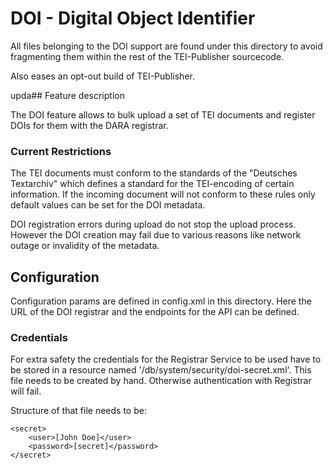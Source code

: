 # DOI - Digital Object Identifier

All files belonging to the DOI support are found under this directory
to avoid fragmenting them within the rest of the TEI-Publisher sourcecode.

Also eases an opt-out build of TEI-Publisher.

upda## Feature description

The DOI feature allows to bulk upload a set of TEI documents and register DOIs for them with the DARA registrar.

### Current Restrictions

The TEI documents must conform to the standards of the "Deutsches Textarchiv" which defines a standard
for the TEI-encoding of certain information. If the incoming document will not conform to these rules only
default values can be set for the DOI metadata.

DOI registration errors during upload do not stop the upload process. However the DOI creation may
fail due to various reasons like network outage or invalidity of the metadata.

## Configuration

Configuration params are defined in config.xml in this directory. Here the URL of the DOI registrar and the endpoints
for the API can be defined. 

### Credentials
For extra safety the credentials for the Registrar Service to be used have to be stored
in a resource named '/db/system/security/doi-secret.xml'. This file needs to be created
by hand. Otherwise authentication with Registrar will fail.

Structure of that file needs to be:

```
<secret>
    <user>[John Doe]</user>
    <password>[secret]</password>
</secret>
```



